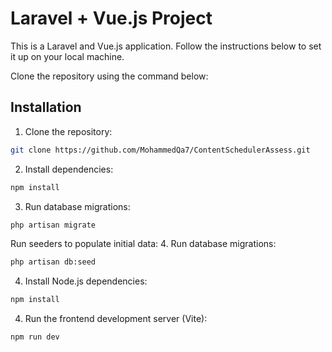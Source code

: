 # Laravel + Vue.js Project

This is a Laravel and Vue.js application. Follow the instructions below to set it up on your local machine.

Clone the repository using the command below:

## Installation
1. Clone the repository:
```bash
git clone https://github.com/MohammedQa7/ContentSchedulerAssess.git
```

2. Install dependencies:
```bash
npm install
 ```

3. Run database migrations:
```bash
php artisan migrate
 ```

Run seeders to populate initial data:
4. Run database migrations:
```bash
php artisan db:seed
 ```

4. Install Node.js dependencies:
```bash
npm install
 ```

4. Run the frontend development server (Vite):
```bash
npm run dev
 ```

